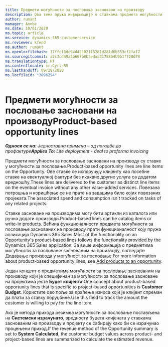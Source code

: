 ```yaml
---
title: Предмети могућности за пословање засновани на производу
description: Ова тема пружа информације о ставкама предмета могућности за пословање заснованим на производу у услузи Project Operations.
author: rumant
manager: Annbe
ms.date: 10/01/2020
ms.topic: article
ms.service: dynamics-365-customerservice
ms.reviewer: kfend
ms.author: rumant
ms.openlocfilehash: 17ffcf8dc94d42102115281d281d6b553cf1fa17
ms.sourcegitcommit: a2c3cd49a3b667b8b5edaa31788b4b9b1f728d78
ms.translationtype: HT
ms.contentlocale: sr-Cyrl-RS
ms.lasthandoff: 09/28/2020
ms.locfileid: "3896254"
---
```

# <a name="product-based-opportunity-lines"></a><span data-ttu-id="d1d60-103">Предмети могућности за пословање засновани на производу</span><span class="sxs-lookup"><span data-stu-id="d1d60-103">Product-based opportunity lines</span></span>

<span data-ttu-id="d1d60-104">_**Односи се на:** Једноставна примена – од погодбе до профактуре_</span><span class="sxs-lookup"><span data-stu-id="d1d60-104">_**Applies To:** Lite deployment - deal to proforma invoicing_</span></span>

<span data-ttu-id="d1d60-105">Предмети могућности за пословање засновани на производу су ставке у могућности за пословање.</span><span class="sxs-lookup"><span data-stu-id="d1d60-105">Product-based opportunity lines are line items on the Opportunity.</span></span> <span data-ttu-id="d1d60-106">Ове ставке се испоручују клијенту као посебне ставке на евентуалној фактури без икаквих других услуга са додатом вредношћу.</span><span class="sxs-lookup"><span data-stu-id="d1d60-106">These lines are delivered to the customer as distinct line items on the eventual invoice without any other value-added services.</span></span> <span data-ttu-id="d1d60-107">Повезана потрошња и коришћење се не прате на задацима било којих повезаних пројеката.</span><span class="sxs-lookup"><span data-stu-id="d1d60-107">The associated spend and consumption isn't tracked on tasks of any related projects.</span></span>

<span data-ttu-id="d1d60-108">Ставке засноване на производима могу бити артикли из каталога или ручно додати производи.</span><span class="sxs-lookup"><span data-stu-id="d1d60-108">Product-based lines can be catalog items or write-in products.</span></span> <span data-ttu-id="d1d60-109">Већина функционалности предмета могућности за пословање заснованих на производу прати функционалност коју пружа апликација Dynamics 365 Sales.</span><span class="sxs-lookup"><span data-stu-id="d1d60-109">Most of the functionality on an Opportunity's product-based lines follows the functionality provided by the Dynamics 365 Sales application.</span></span> <span data-ttu-id="d1d60-110">За више информација о предметима могућности за пословање заснованим на производу, погледајте [Додавање производа у могућност за пословање](https://docs.microsoft.com/dynamics365/sales-enterprise/add-products-opportunity).</span><span class="sxs-lookup"><span data-stu-id="d1d60-110">For more information about product-based opportunity lines, see [Add products to an opportunity](https://docs.microsoft.com/dynamics365/sales-enterprise/add-products-opportunity).</span></span>

<span data-ttu-id="d1d60-111">Један концепт о предметима могућности за пословање заснованим на производу који је специфичан за могућности за пословање засноване на пројектима јесте **Буџет клијента**.</span><span class="sxs-lookup"><span data-stu-id="d1d60-111">One concept about product-based opportunity lines that is specific to project-based opportunities is **Customer Budget**.</span></span> <span data-ttu-id="d1d60-112">Користите ово поље за праћење износа који је клијент спреман да плати за ставку поруџбине.</span><span class="sxs-lookup"><span data-stu-id="d1d60-112">Use this field to track the amount the customer is willing to pay for the line item.</span></span>

<span data-ttu-id="d1d60-113">Ако је метода прихода резимеа могућности за пословање постављена на **Системски израчунато**, вредности буџета клијената у ставкама заснованим на производу и пројекту се сабирају како би се израчунао процењени приход.</span><span class="sxs-lookup"><span data-stu-id="d1d60-113">If the revenue method of the Opportunity summary is set to **System Calculated**, the customer budget values across product- and project-based lines are summarized to calculate the estimated revenue.</span></span>
